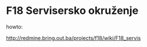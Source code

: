 F18 Servisersko okruženje
===================

howto:

http://redmine.bring.out.ba/projects/f18/wiki/F18_servis

